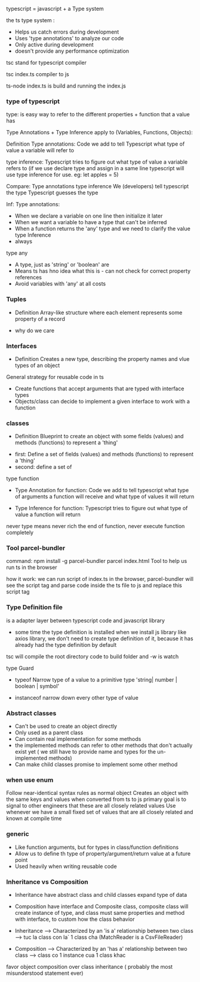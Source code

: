 typescript = javascript + a Type system

the ts type system :

- Helps us catch errors during development
- Uses 'type annotations' to analyze our code
- Only active during development
- doesn't provide any performance optimization

tsc stand for typescript compiler

tsc index.ts compiler to js

ts-node index.ts is build and running the index.js

### type of typescript

type: is easy way to refer to the different properties + function that a value has

Type Annotations + Type Inference apply to (Variables, Functions, Objects):

Definition
Type annotations: Code we add to tell Typescript what type of value a variable will refer to

type inference: Typescript tries to figure out what type of value a variable refers to (if we use declare type and assign in a same line typescript will use type inference for use. eg: let apples = 5)

Compare:
Type annotations type inference
We (developers) tell typescript the type Typescript guesses the type

Inf:
Type annotations:

- When we declare a variable on one line then initialize it later
- When we want a variable to have a type that can't be inferred
- When a function returns the 'any' type and we need to clarify the value
  type Inference
- always

type any

- A type, just as 'string' or 'boolean' are
- Means ts has hno idea what this is - can not check for correct property references
- Avoid variables with 'any' at all costs

### Tuples
- Definition
Array-like structure where each element represents some property of a record

- why do we care

### Interfaces
- Definition
Creates a new type, describing the property names and vlue types of an object

General strategy for reusable code in ts
+ Create functions that accept arguments that are typed with interface types
+ Objects/class can decide to implement a given interface to work with a function

### classes
- Definition
Blueprint to create an object with some fields (values) and methods (functions) to represent a 'thing'
+ first: Define a set of fields (values) and methods (functions) to represent a 'thing'
+ second: define a set of 

type function

- Type Annotation for function: Code we add to tell typescript what type of arguments a function will receive and what type of values it will return

- Type Inference for function: Typescript tries to figure out what type of value a function will return

never type means never rich the end of function, never execute function completely

### Tool parcel-bundler
command: npm install -g parcel-bundler
parcel index.html
Tool to help us run ts in the browser

how it work:
we can run script of index.ts in the browser, parcel-bundler will see the script tag and parse code inside the ts file to js and replace this script tag

### Type Definition file
is a adapter layer between typescript code and javascript library
- some time the type definition is installed when we install js library
like axios library, we don't need to create type definition of it, because it has already had the type definition by default

tsc will compile the root directory code to build folder and -w is watch

type Guard
- typeof Narrow type of a value to a primitive type 'string| number | boolean | symbol'

- instanceof narrow down every other type of value

### Abstract  classes
- Can't be used to create an object directly
- Only used as a parent class
- Can contain real implementation for some methods
- the implemented methods can refer to other methods that don't actually exist yet ( we still have to provide name and types for the un-implemented methods)
- Can make child classes promise to implement some other method


### when use enum
Follow near-identical syntax rules as normal object
Creates an object with the same keys and values when converted from ts to js
primary goal is to signal to other engineers that these are all closely related values
Use whenever we have a small fixed set of values that are all closely related and known at compile time

### generic
- Like function arguments, but for types in class/function definitions
- Allow us to define th type of property/argument/return value at a future point
- Used heavily when writing reusable code

### Inheritance vs Composition
- Inheritance have abstract class and child classes expand type of data
- Composition have interface and Composite class, composite class will create instance of type, and class must same properties and method with interface, to custom how the class behavior

- Inheritance --> Characterized by an 'is a' relationship between two class --> tuc la class con la` 1 class cha (MatchReader is a CsvFileReader)
- Composition --> Characterized by an 'has a' relationship between two class --> class co 1 instance cua 1 class khac

favor object composition over class inheritance ( probably the most misunderstood statement ever) 